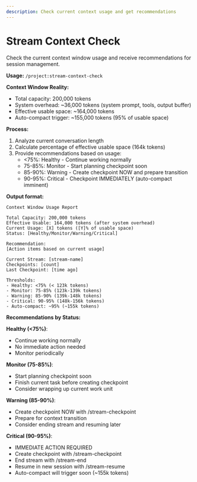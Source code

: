 ```yaml
---
description: Check current context usage and get recommendations
---
```


# Stream Context Check

Check the current context window usage and receive recommendations for session management.

**Usage:** `/project:stream-context-check`

**Context Window Reality:**
- Total capacity: 200,000 tokens
- System overhead: ~36,000 tokens (system prompt, tools, output buffer)
- Effective usable space: ~164,000 tokens
- Auto-compact trigger: ~155,000 tokens (95% of usable space)

**Process:**
1. Analyze current conversation length
2. Calculate percentage of effective usable space (164k tokens)
3. Provide recommendations based on usage:
   - <75%: Healthy - Continue working normally
   - 75-85%: Monitor - Start planning checkpoint soon
   - 85-90%: Warning - Create checkpoint NOW and prepare transition
   - 90-95%: Critical - Checkpoint IMMEDIATELY (auto-compact imminent)

**Output format:**
```
Context Window Usage Report

Total Capacity: 200,000 tokens
Effective Usable: 164,000 tokens (after system overhead)
Current Usage: [X] tokens ([Y]% of usable space)
Status: [Healthy/Monitor/Warning/Critical]

Recommendation:
[Action items based on current usage]

Current Stream: [stream-name]
Checkpoints: [count]
Last Checkpoint: [time ago]

Thresholds:
- Healthy: <75% (< 123k tokens)
- Monitor: 75-85% (123k-139k tokens)
- Warning: 85-90% (139k-148k tokens)
- Critical: 90-95% (148k-156k tokens)
- Auto-compact: ~95% (~155k tokens)
```

**Recommendations by Status:**

**Healthy (<75%)**:
- Continue working normally
- No immediate action needed
- Monitor periodically

**Monitor (75-85%)**:
- Start planning checkpoint soon
- Finish current task before creating checkpoint
- Consider wrapping up current work unit

**Warning (85-90%)**:
- Create checkpoint NOW with /stream-checkpoint
- Prepare for context transition
- Consider ending stream and resuming later

**Critical (90-95%)**:
- IMMEDIATE ACTION REQUIRED
- Create checkpoint with /stream-checkpoint
- End stream with /stream-end
- Resume in new session with /stream-resume
- Auto-compact will trigger soon (~155k tokens)
